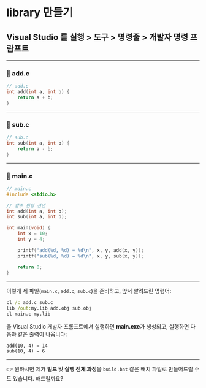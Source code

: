 # library 만들기

## Visual Studio 를 실행 > 도구 > 명령줄 > 개발자 명령 프람프트
---

### 📄 add.c

```c
// add.c
int add(int a, int b) {
    return a + b;
}
```

---

### 📄 sub.c

```c
// sub.c
int sub(int a, int b) {
    return a - b;
}
```

---

### 📄 main.c

```c
// main.c
#include <stdio.h>

// 함수 원형 선언
int add(int a, int b);
int sub(int a, int b);

int main(void) {
    int x = 10;
    int y = 4;

    printf("add(%d, %d) = %d\n", x, y, add(x, y));
    printf("sub(%d, %d) = %d\n", x, y, sub(x, y));

    return 0;
}
```

---

이렇게 세 파일(`main.c`, `add.c`, `sub.c`)을 준비하고, 앞서 알려드린 명령어:

```bat
cl /c add.c sub.c
lib /out:my.lib add.obj sub.obj
cl main.c my.lib
```

을 Visual Studio 개발자 프롬프트에서 실행하면 **main.exe**가 생성되고, 실행하면 다음과 같은 출력이 나옵니다:

```
add(10, 4) = 14
sub(10, 4) = 6
```

---

👉 원하시면 제가 **빌드 및 실행 전체 과정**을 `build.bat` 같은 배치 파일로 만들어드릴 수도 있습니다. 해드릴까요?
